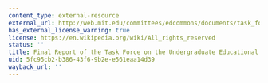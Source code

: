 ```yaml
---
content_type: external-resource
external_url: http://web.mit.edu/committees/edcommons/documents/task_force_report.html
has_external_license_warning: true
license: https://en.wikipedia.org/wiki/All_rights_reserved
status: ''
title: Final Report of the Task Force on the Undergraduate Educational Commons
uid: 5fc95cb2-b386-43f6-9b2e-e561eaa14d39
wayback_url: ''
---
```

